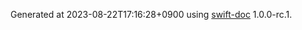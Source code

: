 Generated at 2023-08-22T17:16:28+0900 using [swift-doc](https://github.com/SwiftDocOrg/swift-doc) 1.0.0-rc.1.
